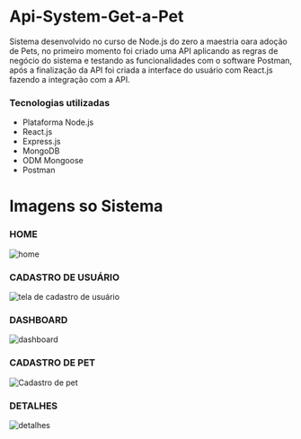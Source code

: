 # Api-System-Get-a-Pet
Sistema desenvolvido no curso de Node.js do zero a maestria oara adoção de Pets, no primeiro momento foi criado uma API aplicando as regras de negócio do sistema e testando as funcionalidades com 
o software Postman, após a finalização da API foi criada a interface do usuário com React.js fazendo a integração com a API.
### Tecnologias utilizadas
 * Plataforma Node.js
 * React.js
 * Express.js
 * MongoDB
 * ODM Mongoose
 * Postman
 # Imagens so Sistema
 ### HOME
![home](https://user-images.githubusercontent.com/99677684/180785517-001f6301-0f0a-4560-8cfb-b4ff61b6d9ff.png)
 ### CADASTRO DE USUÁRIO
 ![tela de cadastro de usuário](https://user-images.githubusercontent.com/99677684/180785688-f8ea89f8-9a16-40ef-8078-c90ea47e527b.png)
 ### DASHBOARD
![dashboard](https://user-images.githubusercontent.com/99677684/180785751-a46fef4d-385f-4716-96fc-c60f47170a86.png)

 ### CADASTRO DE PET
![Cadastro de pet](https://user-images.githubusercontent.com/99677684/180785710-5dbdf12b-c861-410d-8a41-a7ae0081a52a.png)

 ### DETALHES
 ![detalhes](https://user-images.githubusercontent.com/99677684/180786045-0a6fdcbe-41da-4cd5-90b4-bf40abf5cd20.png)



